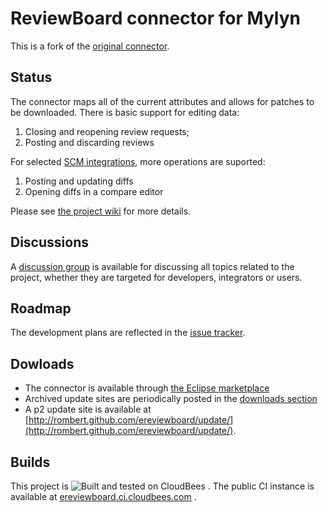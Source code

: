 ReviewBoard connector for Mylyn
===============================

This is a fork of the [original connector](http://github.com/mknittig/ereviewboard).

Status
------

The connector maps all of the current attributes and allows for patches to be downloaded.
There is basic support for editing data:

1. Closing and reopening review requests;
1. Posting and discarding reviews

For selected [SCM integrations](ereviewboard/wiki/SCM-Integrations), more operations are
suported:

1. Posting and updating diffs
1. Opening diffs in a compare editor

Please see [the project wiki](ereviewboard/wiki) for more details.

Discussions
-----------

A [discussion group](https://groups.google.com/group/ereviewboard?hl=en) is available for discussing
all topics related to the project, whether they are targeted for developers, integrators or users.

Roadmap
-------

The development plans are reflected in the [issue tracker](ereviewboard/issues).

Dowloads
--------

* The connector is available through [the Eclipse marketplace](http://marketplace.eclipse.org/content/ereviewboard)
* Archived update sites are periodically posted in the [downloads section](ereviewboard/archives/master)
* A p2 update site is available at [http://rombert.github.com/ereviewboard/update/](http://rombert.github.com/ereviewboard/update/).

Builds
----------

This project is ![Built and tested on CloudBees](http://static-www.cloudbees.com/images/badges/CBbadge_builton_125.png) . The public CI instance is available at [ereviewboard.ci.cloudbees.com](https://ereviewboard.ci.cloudbees.com/) .
